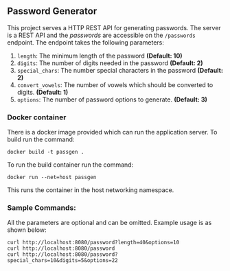## Password Generator
This project serves a HTTP REST API for generating passwords. The server is a REST API and the _passwords_ are accessible on the `/passwords` endpoint.
The endpoint takes the following parameters:

1. `length`: The minimum length of the password __(Default: 10)__
2. `digits`: The number of digits needed in the password __(Default: 2)__ 
3. `special_chars`: The number special characters in the password __(Default: 2)__
4. `convert_vowels`: The number of vowels which should be converted to digits. __(Default: 1)__
5. `options`: The number of password options to generate. __(Default: 3)__

### Docker container
There is a docker image provided which can run the application server.
To build run the command:
```
docker build -t passgen .
```

To run the build container run the command:
```
docker run --net=host passgen
```
This runs the container in the host networking namespace.

### Sample Commands:

All the parameters are optional and can be omitted. Example usage is as shown below:
```
curl http://localhost:8080/password?length=40&options=10
curl http://localhost:8080/password
curl http://localhost:8080/password?special_chars=10&digits=5&options=22
```